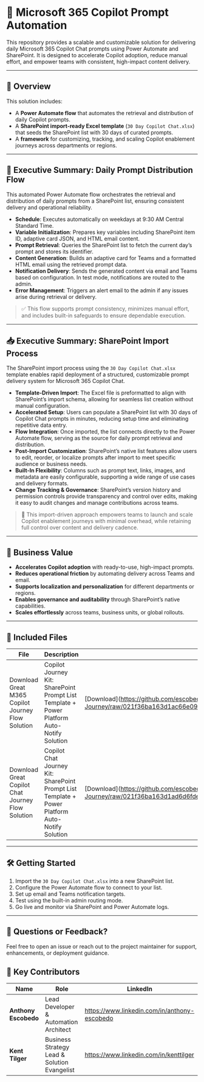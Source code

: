 # 🚀 Microsoft 365 Copilot Prompt Automation

This repository provides a scalable and customizable solution for delivering daily Microsoft 365 Copilot Chat prompts using Power Automate and SharePoint. It is designed to accelerate Copilot adoption, reduce manual effort, and empower teams with consistent, high-impact content delivery.

---

## 📌 Overview

This solution includes:

- A **Power Automate flow** that automates the retrieval and distribution of daily Copilot prompts.
- A **SharePoint import-ready Excel template** (`30 Day Copilot Chat.xlsx`) that seeds the SharePoint list with 30 days of curated prompts.
- A **framework** for customizing, tracking, and scaling Copilot enablement journeys across departments or regions.

---

## 🧠 Executive Summary: Daily Prompt Distribution Flow

This automated Power Automate flow orchestrates the retrieval and distribution of daily prompts from a SharePoint list, ensuring consistent delivery and operational reliability.

+ **Schedule**: Executes automatically on weekdays at 9:30 AM Central Standard Time.
+ **Variable Initialization**: Prepares key variables including SharePoint item ID, adaptive card JSON, and HTML email content.
+ **Prompt Retrieval**: Queries the SharePoint list to fetch the current day’s prompt and stores its identifier.
+ **Content Generation**: Builds an adaptive card for Teams and a formatted HTML email using the retrieved prompt data.
+ **Notification Delivery**: Sends the generated content via email and Teams based on configuration. In test mode, notifications are routed to the admin.
+ **Error Management**: Triggers an alert email to the admin if any issues arise during retrieval or delivery.

> ✅ This flow supports prompt consistency, minimizes manual effort, and includes built-in safeguards to ensure dependable execution.

---

## 📥 Executive Summary: SharePoint Import Process

The SharePoint import process using the `30 Day Copilot Chat.xlsx` template enables rapid deployment of a structured, customizable prompt delivery system for Microsoft 365 Copilot Chat.

+ **Template-Driven Import**: The Excel file is preformatted to align with SharePoint’s import schema, allowing for seamless list creation without manual configuration.
+ **Accelerated Setup**: Users can populate a SharePoint list with 30 days of Copilot Chat prompts in minutes, reducing setup time and eliminating repetitive data entry.
+ **Flow Integration**: Once imported, the list connects directly to the Power Automate flow, serving as the source for daily prompt retrieval and distribution.
+ **Post-Import Customization**: SharePoint’s native list features allow users to edit, reorder, or localize prompts after import to meet specific audience or business needs.
+ **Built-In Flexibility**: Columns such as prompt text, links, images, and metadata are easily configurable, supporting a wide range of use cases and delivery formats.
+ **Change Tracking & Governance**: SharePoint’s version history and permission controls provide transparency and control over edits, making it easy to audit changes and manage contributions across teams.

> 🚀 This import-driven approach empowers teams to launch and scale Copilot enablement journeys with minimal overhead, while retaining full control over content and delivery cadence.

---

## 💼 Business Value

- **Accelerates Copilot adoption** with ready-to-use, high-impact prompts.
- **Reduces operational friction** by automating delivery across Teams and email.
- **Supports localization and personalization** for different departments or regions.
- **Enables governance and auditability** through SharePoint’s native capabilities.
- **Scales effortlessly** across teams, business units, or global rollouts.

---

## 📂 Included Files

| File                                                                 | Description                                                                 | Link to Package                                                                                                                                              |
|----------------------------------------------------------------------|-----------------------------------------------------------------------------|--------------------------------------------------------------------------------------------------------------------------------------------------------------|
| Download Great M365 Copilot Journey Flow Solution                    | Copilot Journey Kit: SharePoint Prompt List Template + Power Platform Auto-Notify Solution | [Download](https://github.com/escobedoab/30-Day-Copilot-Chat-Journey/raw/021f36ba163d1ac66e09498fad0a3/Great%20M365%20Copilot%20Journey%20Flow.zip |
| Download Great Copilot Chat Journey Flow Solution                   | Copilot Chat Journey Kit: SharePoint Prompt List Template + Power Platform Auto-Notify Solution | [Download](https://github.com/escobedoab/30-Day-Copilot-Chat-Journey/raw/021f36ba163d1ad6d6fde16ae40a3/Great%20Copilot%20Chat%20Journey%20Flow.zip |



---

## 🛠️ Getting Started

1. Import the `30 Day Copilot Chat.xlsx` into a new SharePoint list.
2. Configure the Power Automate flow to connect to your list.
3. Set up email and Teams notification targets.
4. Test using the built-in admin routing mode.
5. Go live and monitor via SharePoint and Power Automate logs.

---

## 📣 Questions or Feedback?

Feel free to open an issue or reach out to the project maintainer for support, enhancements, or deployment guidance.




## 👥 Key Contributors

| Name | Role | LinkedIn |
|------|------|----------|
| **Anthony Escobedo** | Lead Developer & Automation Architect | https://www.linkedin.com/in/anthony-escobedo |
| **Kent Tilger** | Business Strategy Lead & Solution Evangelist | https://www.linkedin.com/in/kenttilger |


